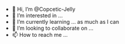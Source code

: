 - 👋 Hi, I’m @Copcetic-Jelly
- 👀 I’m interested in ... 
- 🌱 I’m currently learning ... as much as I can
- 💞️ I’m looking to collaborate on ... 
- 📫 How to reach me ... 

<!---
Copcetic-Jelly/Copcetic-Jelly is a ✨ special ✨ repository because its `README.md` (this file) appears on your GitHub profile.
You can click the Preview link to take a look at your changes.
--->

